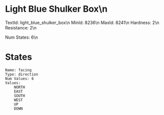 # Light Blue Shulker Box\n
TextId: light_blue_shulker_box\n
MinId: 8236\n
MaxId: 8241\n
Hardness: 2\n
Resistance: 2\n

Num States: 6\n
# States
```
Name: facing
Type: direction
Num Values: 6
Values:
    NORTH
    EAST
    SOUTH
    WEST
    UP
    DOWN
```
